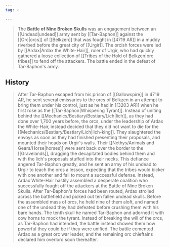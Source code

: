 ```yaml
---
tag: ⚔️

---
```

> The **Battle of Nine Broken Skulls** was an engagement between an [[Undead|undead]] army sent by [[Tar-Baphon]] against the [[Orc|orcs]] of [[Belkzen]] that was fought in [[4719 AR]] in a muddy riverbed before the great city of [[Urgir]]. The orcish forces were led by [[Ardax|Ardax the White-Hair]], ruler of Urgir, who had quickly gathered a loose collection of [[Tribes of the Hold of Belkzen|orc tribes]] to fend off the attackers. The battle ended in the defeat of Tar-Baphon's army.


## History

> After Tar-Baphon escaped from his prison of [[Gallowspire]] in 4719 AR, he sent several emissaries to the orcs of Belkzen in an attempt to bring them under his control, just as he had in [[3203 AR]] when he first rose as the [[Tar-Baphon|Whispering Tyrant]]. Instead of uniting behind the [[Mechanics/Bestiary/Bestiary/Lich|lich]], as they had done over 1,700 years before, the orcs, under the leadership of Ardax the White-Hair, instead decided that they did not want to die for the [[Mechanics/Bestiary/Bestiary/Lich|lich-king]]. They slaughtered the envoys as soon as they had finished presenting their proposals, and mounted their heads on Urgir's walls. Their [[Nethys/Animals and Gears/Horse|horses]] were sent back over the border to the [[Gravelands]], dragging the decapitated bodies behind them and with the lich's proposals stuffed into their necks.
> This defiance angered Tar-Baphon greatly, and he sent an army of his undead to Urgir to teach the orcs a lesson, expecting that the tribes would bicker with one another and fail to mount a successful defense. Instead, Ardax White-Hair hastily assembled a desperate coalition who successfully fought off the attackers at the Battle of Nine Broken Skulls. After Tar-Baphon's forces had been routed, Ardax strolled across the battlefield and picked out ten fallen undead skulls. Before the assembled mass of orcs, he held nine of them aloft, and named one of the undead they had defeated before crushing them with his bare hands. The tenth skull he named Tar-Baphon and adorned it with cow horns to mock the tyrant.
> Instead of breaking the will of the orcs, as Tar-Baphon had intended, the battle instead showed them how powerful they could be if they were unified. The battle cemented Ardax as a great orc war leader, and the remaining orc chieftains declared him overlord soon thereafter.








